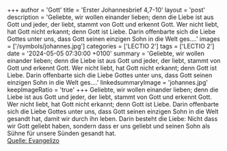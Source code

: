 +++
author = 'Gott'
title = 'Erster Johannesbrief 4,7-10'
layout = 'post'
description = 'Geliebte, wir wollen einander lieben; denn die Liebe ist aus Gott und jeder, der liebt, stammt von Gott und erkennt Gott. Wer nicht liebt, hat Gott nicht erkannt; denn Gott ist Liebe. Darin offenbarte sich die Liebe Gottes unter uns, dass Gott seinen einzigen Sohn in die Welt ges....'
images = ['/symbols/johannes.jpg']
categories = ['LECTIO 2']
tags = ['LECTIO 2']
date = '2024-05-05 07:30:00 +0100'
summary = 'Geliebte, wir wollen einander lieben; denn die Liebe ist aus Gott und jeder, der liebt, stammt von Gott und erkennt Gott. Wer nicht liebt, hat Gott nicht erkannt; denn Gott ist Liebe. Darin offenbarte sich die Liebe Gottes unter uns, dass Gott seinen einzigen Sohn in die Welt ges....'
linkedsummaryImage = 'johannes.jpg'
keepImageRatio = 'true'
+++
Geliebte, wir wollen einander lieben; denn die Liebe ist aus Gott und jeder, der liebt, stammt von Gott und erkennt Gott.
Wer nicht liebt, hat Gott nicht erkannt; denn Gott ist Liebe.
Darin offenbarte sich die Liebe Gottes unter uns, dass Gott seinen einzigen Sohn in die Welt gesandt hat, damit wir durch ihn leben.<!--more-->
Darin besteht die Liebe: Nicht dass wir Gott geliebt haben, sondern dass er uns geliebt und seinen Sohn als Sühne für unsere Sünden gesandt hat.<br> [Quelle: Evangelizo](https://evangeliumtagfuertag.org/DE/gospel)